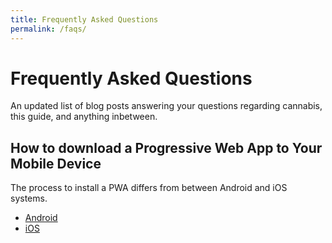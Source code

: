 ```yaml
---
title: Frequently Asked Questions
permalink: /faqs/
---
```


# Frequently Asked Questions
An updated list of blog posts answering your questions regarding cannabis, this guide, and anything inbetween. 


## How to download a Progressive Web App to Your Mobile Device
The process to install a PWA differs from between Android and iOS systems. 

- [Android <i class="fab fa-android"></i>](https://www.techrepublic.com/article/how-to-use-progressive-web-apps-on-android/) 
- [iOS <i class="fab fa-apple"></i>](/blog/2018/11/25/download-pwa-mobile/)

